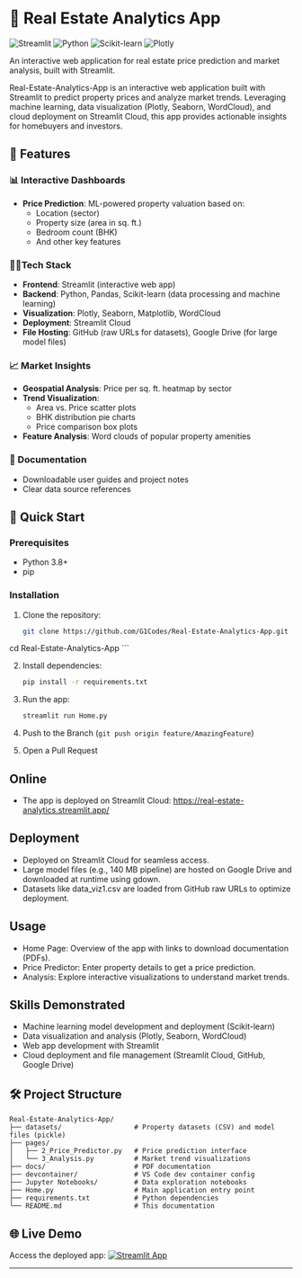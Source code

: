 # 🏡 Real Estate Analytics App

![Streamlit](https://img.shields.io/badge/Streamlit-FF4B4B?style=for-the-badge&logo=Streamlit&logoColor=white)
![Python](https://img.shields.io/badge/Python-3776AB?style=for-the-badge&logo=python&logoColor=white)
![Scikit-learn](https://img.shields.io/badge/scikit--learn-%23F7931E.svg?style=for-the-badge&logo=scikit-learn&logoColor=white)
![Plotly](https://img.shields.io/badge/Plotly-%233F4F75.svg?style=for-the-badge&logo=plotly&logoColor=white)

An interactive web application for real estate price prediction and market analysis, built with Streamlit.

Real-Estate-Analytics-App is an interactive web application built with Streamlit to predict property prices and analyze market trends. Leveraging machine learning, data visualization (Plotly, Seaborn, WordCloud), and cloud deployment on Streamlit Cloud, this app provides actionable insights for homebuyers and investors.

## 🌟 Features

### 📊 Interactive Dashboards
- **Price Prediction**: ML-powered property valuation based on:
  - Location (sector)
  - Property size (area in sq. ft.)
  - Bedroom count (BHK)
  - And other key features
 
### 👩‍💻Tech Stack
- **Frontend**: Streamlit (interactive web app)
- **Backend**: Python, Pandas, Scikit-learn (data processing and machine learning)
- **Visualization**: Plotly, Seaborn, Matplotlib, WordCloud
- **Deployment**: Streamlit Cloud
- **File Hosting**: GitHub (raw URLs for datasets), Google Drive (for large model files)


### 📈 Market Insights
- **Geospatial Analysis**: Price per sq. ft. heatmap by sector
- **Trend Visualization**:
  - Area vs. Price scatter plots
  - BHK distribution pie charts
  - Price comparison box plots
- **Feature Analysis**: Word clouds of popular property amenities

### 📂 Documentation
- Downloadable user guides and project notes
- Clear data source references

## 🚀 Quick Start

### Prerequisites
- Python 3.8+
- pip

### Installation
1. Clone the repository:
   ```bash
   git clone https://github.com/G1Codes/Real-Estate-Analytics-App.git
cd Real-Estate-Analytics-App   ```

2. Install dependencies:
   ```bash
   pip install -r requirements.txt
   ```

3. Run the app:
   ```bash
   streamlit run Home.py
   ```
4. Push to the Branch (`git push origin feature/AmazingFeature`)
5. Open a Pull Request

## Online

- The app is deployed on Streamlit Cloud: https://real-estate-analytics.streamlit.app/

## Deployment

- Deployed on Streamlit Cloud for seamless access.
- Large model files (e.g., 140 MB pipeline) are hosted on Google Drive and downloaded at runtime using gdown.
- Datasets like data_viz1.csv are loaded from GitHub raw URLs to optimize deployment.

## Usage

- Home Page: Overview of the app with links to download documentation (PDFs).
- Price Predictor: Enter property details to get a price prediction.
- Analysis: Explore interactive visualizations to understand market trends.

## Skills Demonstrated

- Machine learning model development and deployment (Scikit-learn)
- Data visualization and analysis (Plotly, Seaborn, WordCloud)
- Web app development with Streamlit
- Cloud deployment and file management (Streamlit Cloud, GitHub, Google Drive)

## 🛠️ Project Structure

```
Real-Estate-Analytics-App/
├── datasets/                  # Property datasets (CSV) and model files (pickle)
├── pages/
│   ├── 2_Price_Predictor.py   # Price prediction interface
│   └── 3_Analysis.py          # Market trend visualizations
├── docs/                      # PDF documentation
├── devcontainer/              # VS Code dev container config
├── Jupyter Notebooks/         # Data exploration notebooks
├── Home.py                    # Main application entry point
├── requirements.txt           # Python dependencies
└── README.md                  # This documentation
```

## 🌐 Live Demo
Access the deployed app: [![Streamlit App](https://static.streamlit.io/badges/streamlit_badge_black_white.svg)]( https://real-estate-analytics.streamlit.app/)

---

